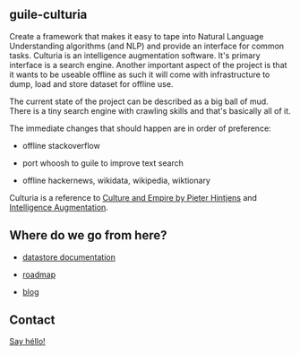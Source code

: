 ## guile-culturia

Create a framework that makes it easy to tape into Natural Language
Understanding algorithms (and NLP) and provide an interface for common
tasks.  Culturia is an intelligence augmentation software.  It's
primary interface is a search engine.  Another important aspect of the
project is that it wants to be useable offline as such it will come
with infrastructure to dump, load and store dataset for offline use.

The current state of the project can be described as a big ball of
mud.  There is a tiny search engine with crawling skills and that's
basically all of it.

The immediate changes that should happen are in order of preference:

- offline stackoverflow

- port whoosh to guile to improve text search

- offline hackernews, wikidata, wikipedia, wiktionary

Culturia is a reference to
[Culture and Empire by Pieter Hintjens](http://cultureandempire.com) and
[Intelligence Augmentation](https://en.wikipedia.org/wiki/Intelligence_amplification).

## Where do we go from here?

- [datastore documentation](datastore/)

- [roadmap](roadmap.html)

- [blog](blog.html)

## Contact

[Say héllo!](mailto:amirouche@hypermove.net)

